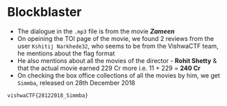 # Blockblaster
- The dialogue in the `.mp3` file is from the movie ***Zameen***
- On opeining the TOI page of the movie, we found 2 reviews from the user `Kshitij Narkhede32`, who seems to be from the VishwaCTF team, he mentions about the flag format
- He also mentions about all the movies of the director - **Rohit Shetty** & that the actual movie earned 229 Cr more i.e. 11 + 229 = **240 Cr**
- On checking the box office collections of all the movies by him, we get `Simmba`, released on 28th December 2018
```
vishwaCTF{28122018_Simmba}
```